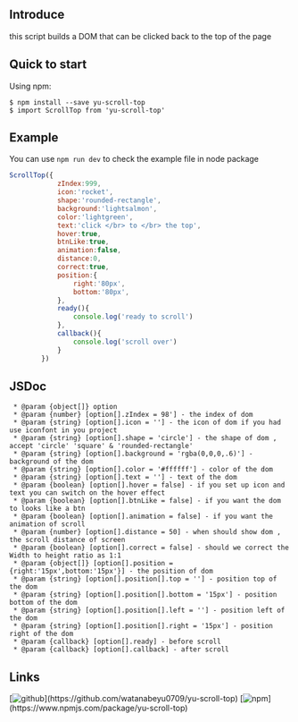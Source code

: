 ## Introduce
this script builds a DOM that can be clicked back to the top of the page

## Quick to start
Using npm:
```shell
$ npm install --save yu-scroll-top
$ import ScrollTop from 'yu-scroll-top'
```

## Example
You can use `npm run dev` to check the example file in node package
```js
ScrollTop({
            zIndex:999,
            icon:'rocket',
            shape:'rounded-rectangle',
            background:'lightsalmon',
            color:'lightgreen',
            text:'click </br> to </br> the top',
            hover:true,
            btnLike:true,
            animation:false,
            distance:0,
            correct:true,
            position:{
                right:'80px',
                bottom:'80px',
            },
            ready(){
                console.log('ready to scroll')
            },
            callback(){
                console.log('scroll over')
            }
        })
```

## JSDoc
```jsdoc
 * @param {object[]} option
 * @param {number} [option[].zIndex = 98'] - the index of dom
 * @param {string} [option[].icon = ''] - the icon of dom if you had use iconfont in you project
 * @param {string} [option[].shape = 'circle'] - the shape of dom , accept 'circle' 'square' & 'rounded-rectangle'
 * @param {string} [option[].background = 'rgba(0,0,0,.6)'] - background of the dom
 * @param {string} [option[].color = '#ffffff'] - color of the dom
 * @param {string} [option[].text = ''] - text of the dom
 * @param {boolean} [option[].hover = false] - if you set up icon and text you can switch on the hover effect
 * @param {boolean} [option[].btnLike = false] - if you want the dom to looks like a btn
 * @param {boolean} [option[].animation = false] - if you want the animation of scroll
 * @param {number} [option[].distance = 50] - when should show dom , the scroll distance of screen
 * @param {boolean} [option[].correct = false] - should we correct the Width to height ratio as 1:1
 * @param {object[]} [option[].position = {right:'15px',bottom:'15px'}] - the position of dom
 * @param {string} [option[].position[].top = ''] - position top of the dom
 * @param {string} [option[].position[].bottom = '15px'] - position bottom of the dom
 * @param {string} [option[].position[].left = ''] - position left of the dom
 * @param {string} [option[].position[].right = '15px'] - position right of the dom
 * @param {callback} [option[].ready] - before scroll
 * @param {callback} [option[].callback] - after scroll
```

## Links
[![github](http://p0kpwl4c8.bkt.clouddn.com/icon/github_c.png!icon_sm "https://github.com/watanabeyu0709/yu-scroll-top")](https://github.com/watanabeyu0709/yu-scroll-top)
[![npm](http://p0kpwl4c8.bkt.clouddn.com/icon/npm_c.png!icon_sm "https://www.npmjs.com/package/yu-scroll-top")](https://www.npmjs.com/package/yu-scroll-top)
